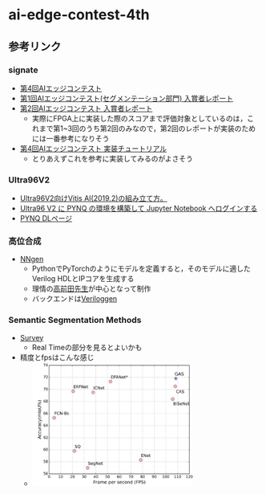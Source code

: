# ai-edge-contest-4th

## 参考リンク
### signate
* [第4回AIエッジコンテスト](https://signate.jp/competitions/285)
* [第1回AIエッジコンテスト(セグメンテーション部門) 入賞者レポート](https://signate.jp/competitions/143/discussions/ai1-3)
* [第2回AIエッジコンテスト 入賞者レポート](https://signate.jp/competitions/191/summary)
  * 実際にFPGA上に実装した際のスコアまで評価対象としているのは，これまで第1~3回のうち第2回のみなので，第2回のレポートが実装のためには一番参考になりそう
* [第4回AIエッジコンテスト 実装チュートリアル](https://signate.jp/competitions/285#Tutorial)
  * とりあえずこれを参考に実装してみるのがよさそう

### Ultra96V2  
* [Ultra96V2向けVitis AI(2019.2)の組み立て方。](https://qiita.com/basaro_k/items/e71a7fcb1125cf8df7d2)
* [Ultra96 V2 に PYNQ の環境を構築して Jupyter Notebook へログインする](https://qiita.com/osamasao/items/cf0da1e53e633d4d8348)
* [PYNQ DLページ](http://www.pynq.io/board.html)

### 高位合成
* [NNgen](https://github.com/NNgen/nngen)
  * PythonでPyTorchのようにモデルを定義すると，そのモデルに適したVerilog HDLとIPコアを生成する
  * 理情の[高前田先生](https://sites.google.com/site/shinyaty/home-japanese)が中心となって制作
  * バックエンドは[Veriloggen](https://github.com/PyHDI/veriloggen)

### Semantic Segmentation Methods
* [Survey](https://www.sciencedirect.com/science/article/pii/S1568494618302813)
  * Real Timeの部分を見るとよいかも
* 精度とfpsはこんな感じ
  * <img src="/pics/fps-acc.png" width="320px">
